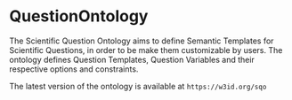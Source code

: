 # QuestionOntology
The Scientific Question Ontology aims  to define Semantic Templates for Scientific Questions, in order to be make them
customizable by users.
The ontology defines Question Templates, Question Variables and their respective options and constraints.

The latest version of the ontology is available at `https://w3id.org/sqo`

